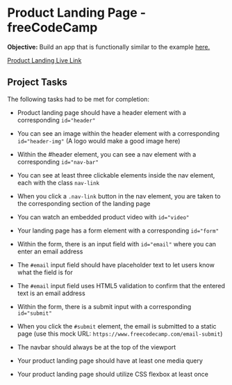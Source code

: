 # Product Landing Page - freeCodeCamp

**Objective:**  Build an app that is functionally similar to the example [here.](https://product-landing-page.freecodecamp.rocks)

[Product Landing Live Link](https://marefpceo.github.io/product-landing-page/)

## Project Tasks

The following tasks had to be met for completion:

- Product landing page should have a header element with a corresponding `id="header"`

- You can see an image within the header element with a corresponding `id="header-img"` (A logo would make a good image here)
- Within the #header element, you can see a nav element with a corresponding `id="nav-bar"`
- You can see at least three clickable elements inside the nav element, each with the class `nav-link`
- When you click a `.nav-link` button in the nav element, you are taken to the corresponding section of the landing page
- You can watch an embedded product video with `id="video"`
- Your landing page has a form element with a corresponding `id="form"`
- Within the form, there is an input field with `id="email"` where you can enter an email address
- The `#email` input field should have placeholder text to let users know what the field is for
- The `#email` input field uses HTML5 validation to confirm that the entered text is an email address
- Within the form, there is a submit input with a corresponding `id="submit"`
- When you click the `#submit` element, the email is submitted to a static page (use this mock URL: `https://www.freecodecamp.com/email-submit`)
- The navbar should always be at the top of the viewport
- Your product landing page should have at least one media query
- Your product landing page should utilize CSS flexbox at least once
